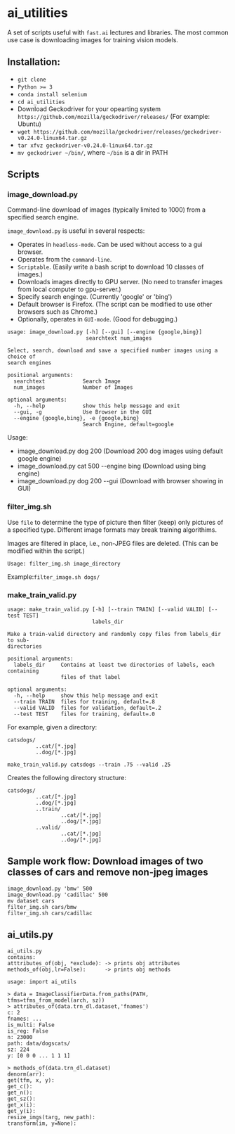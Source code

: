 # ai_utilities

A set of scripts useful with `fast.ai` lectures and libraries.
The most common use case is downloading images for training vision models.

## Installation:
- `git clone `
- `Python >= 3`
- `conda install selenium`
- `cd ai_utilities`
- Download Geckodriver for your opearting system `https://github.com/mozilla/geckodriver/releases/` (For example: Ubuntu)
- `wget https://github.com/mozilla/geckodriver/releases/geckodriver-v0.24.0-linux64.tar.gz`
- `tar xfvz geckodriver-v0.24.0-linux64.tar.gz`
- `mv geckodriver ~/bin/`, where `~/bin` is a dir in PATH


## Scripts
### image_download.py
Command-line download of images (typically limited to 1000) from a specified search engine.

`image_download.py` is useful in several respects:
- Operates in `headless-mode`. Can be used without access to a gui browser.
- Operates from the `command-line`.
- `Scriptable`. (Easily write a bash script to download 10 classes of images.)
- Downloads images directly to GPU server. (No need to transfer images from local computer to gpu-server.)
- Specify search enginge. (Currently 'google' or 'bing')
- Default browser is Firefox. (The script can be modified to use other browsers such as Chrome.)
- Optionally, operates in `GUI-mode`. (Good for debugging.)
```
usage: image_download.py [-h] [--gui] [--engine {google,bing}]
                         searchtext num_images

Select, search, download and save a specified number images using a choice of
search engines

positional arguments:
  searchtext            Search Image
  num_images            Number of Images

optional arguments:
  -h, --help            show this help message and exit
  --gui, -g             Use Browser in the GUI
  --engine {google,bing}, -e {google,bing}
                        Search Engine, default=google
```



Usage:
- image_download.py dog 200 (Download 200 dog images using default google engine)
- image_download.py cat 500 --engine bing (Download using bing engine)
- image_download.py dog 200  --gui (Download with browser showing in GUI)


### filter_img.sh
Use `file` to determine the type of picture then filter (keep) only pictures of a specified type.
Different image formats may break training algorithims.

Images are filtered in place, i.e., non-JPEG files are deleted. (This can be modified within the script.)
```
Usage: filter_img.sh image_directory
```

Example:`filter_image.sh dogs/`

### make_train_valid.py
```
usage: make_train_valid.py [-h] [--train TRAIN] [--valid VALID] [--test TEST]
                           labels_dir

Make a train-valid directory and randomly copy files from labels_dir to sub-
directories

positional arguments:
  labels_dir     Contains at least two directories of labels, each containing
                 files of that label

optional arguments:
  -h, --help     show this help message and exit
  --train TRAIN  files for training, default=.8
  --valid VALID  files for validation, default=.2
  --test TEST    files for training, default=.0
```

For example, given a directory:
```
catsdogs/
         ..cat/[*.jpg]
         ..dog/[*.jpg]
``` 
```
make_train_valid.py catsdogs --train .75 --valid .25
```
Creates the following directory structure:
```
catsdogs/
         ..cat/[*.jpg]
         ..dog/[*.jpg]
         ..train/
                 ..cat/[*.jpg]
                 ..dog/[*.jpg]
         ..valid/
                 ..cat/[*.jpg]
                 ..dog/[*.jpg]
```

## Sample work flow: Download images of two classes of cars and remove non-jpeg images
```
image_download.py 'bmw' 500
image_download.py 'cadillac' 500
mv dataset cars
filter_img.sh cars/bmw
filter_img.sh cars/cadillac
```



## ai_utils.py

```
ai_utils.py
contains:
atttributes_of(obj, *exclude): -> prints obj attributes
methods_of(obj,lr=False):      -> prints obj methods

usage: import ai_utils

> data = ImageClassifierData.from_paths(PATH, tfms=tfms_from_model(arch, sz))
> attributes_of(data.trn_dl.dataset,'fnames')
c: 2
fnames: ...
is_multi: False
is_reg: False
n: 23000
path: data/dogscats/
sz: 224
y: [0 0 0 ... 1 1 1]

> methods_of(data.trn_dl.dataset)
denorm(arr):
get(tfm, x, y):
get_c():
get_n():
get_sz():
get_x(i):
get_y(i):
resize_imgs(targ, new_path):
transform(im, y=None):
```
